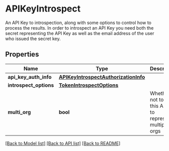 # APIKeyIntrospect

An API Key to introspection, along with some options to control how to process the results. In order to introspect an API Key you need both the secret representing the API Key as well as the email address of the user who issued the secret key. 
## Properties
Name | Type | Description | Notes
------------ | ------------- | ------------- | -------------
**api_key_auth_info** | [**APIKeyIntrospectAuthorizationInfo**](APIKeyIntrospectAuthorizationInfo.md) |  | 
**introspect_options** | [**TokenIntrospectOptions**](TokenIntrospectOptions.md) |  | [optional] 
**multi_org** | **bool** | Whether or not to allow this APIKey to represent multiple orgs | [optional] 

[[Back to Model list]](../README.md#documentation-for-models) [[Back to API list]](../README.md#documentation-for-api-endpoints) [[Back to README]](../README.md)


